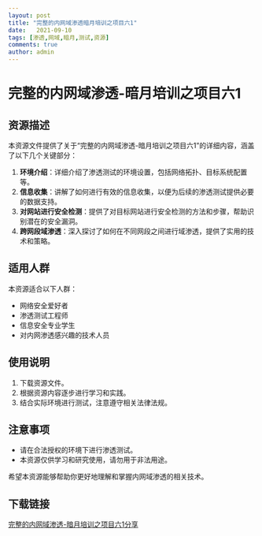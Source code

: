 ```yaml
---
layout: post
title: "完整的内网域渗透暗月培训之项目六1"
date:   2021-09-10
tags: [渗透,网域,暗月,测试,资源]
comments: true
author: admin
---
```

# 完整的内网域渗透-暗月培训之项目六1

## 资源描述

本资源文件提供了关于“完整的内网域渗透-暗月培训之项目六1”的详细内容，涵盖了以下几个关键部分：

1. **环境介绍**：详细介绍了渗透测试的环境设置，包括网络拓扑、目标系统配置等。
2. **信息收集**：讲解了如何进行有效的信息收集，以便为后续的渗透测试提供必要的数据支持。
3. **对网站进行安全检测**：提供了对目标网站进行安全检测的方法和步骤，帮助识别潜在的安全漏洞。
4. **跨网段域渗透**：深入探讨了如何在不同网段之间进行域渗透，提供了实用的技术和策略。

## 适用人群

本资源适合以下人群：

- 网络安全爱好者
- 渗透测试工程师
- 信息安全专业学生
- 对内网渗透感兴趣的技术人员

## 使用说明

1. 下载资源文件。
2. 根据资源内容逐步进行学习和实践。
3. 结合实际环境进行测试，注意遵守相关法律法规。

## 注意事项

- 请在合法授权的环境下进行渗透测试。
- 本资源仅供学习和研究使用，请勿用于非法用途。

希望本资源能够帮助你更好地理解和掌握内网域渗透的相关技术。

## 下载链接

[完整的内网域渗透-暗月培训之项目六1分享](https://pan.quark.cn/s/54a3bab6f112)